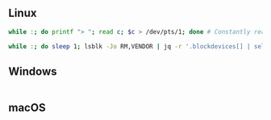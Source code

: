 ## Linux

```bash 1.
while :; do printf "> "; read c; $c > /dev/pts/1; done # Constantly reads input and executes command, redirecting output to specified terminal.
```
```bash 2.
while :; do sleep 1; lsblk -Jo RM,VENDOR | jq -r '.blockdevices[] | select(.rm == true) | select(.vendor != null) | .vendor' | { read -r line || shutdown now; } done # Simple USB kill switch; in this case, it shuts down the system.
```

## Windows

```powershell 1.
```

## macOS

```zsh 1.
```
